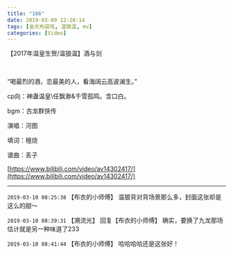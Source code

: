 ```yaml
---
title: "166"
date: 2019-03-09 12:28:14
tags: [金光布袋戏, 温狼温, mv]
categories: [Video]
---
```


<p>【2017年温皇生贺/温狼温】酒与剑</p> 
<p>&nbsp;</p> 
<p>“喝最烈的酒，恋最美的人，看海阔云高波澜生。”</p> 
<p>cp向：神蛊温皇\任飘渺&amp;千雪孤鸣。含口白。</p> 
<p>bgm：古龙群侠传&nbsp;&nbsp;</p> 
<p>演唱：河图&nbsp;</p> 
<p>填词：檀烧&nbsp;</p> 
<p>谱曲：丢子</p>

[https://www.bilibili.com/video/av14302417/](https://www.bilibili.com/video/av14302417/)

<!-- more -->

---

`2019-03-10 08:25:38` 【布衣的小师傅】 温狼背对背场景那么多，封面这张却是这么的甜～

`2019-03-10 08:39:31` 【溯流光】 回复【布衣的小师傅】 确实，要换了九龙那场估计就是另一种味道了233

`2019-03-10 08:41:44` 【布衣的小师傅】 哈哈哈哈还是这张好！
